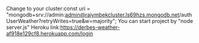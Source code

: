 Change to your cluster:const uri = "mongodb+srv://admin:admin@raiymbekcluster.ls69hzs.mongodb.net/authUserWeather?retryWrites=true&w=majority";
You can start project by "node server.js"
Heroku link:https://derbes-weather-af918e129cf8.herokuapp.com/login
